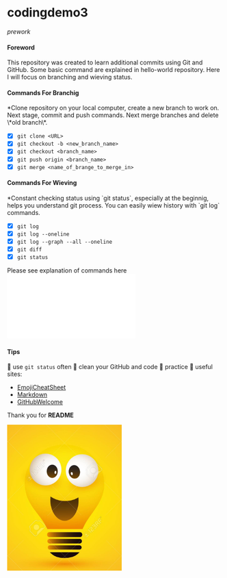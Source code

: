 # codingdemo3
*prework*

<h4>Foreword</h4>

This repository was created to learn additional commits using Git and GitHub.
Some basic command are explained in hello-world repository. Here I will focus on branching and
wieving status.

<h4>Commands For Branchig</h4>
*Clone repository on your local computer, create a new branch to work on.
Next stage, commit and push commands. Next merge branches and delete \*old branch\*.

- [x] `git clone <URL>`
- [x] `git checkout -b <new_branch_name>`
- [x] `git checkout <branch_name>`
- [x] `git push origin <branch_name>`
- [x] `git merge <name_of_brange_to_merge_in>`

<h4>Commands For Wieving</h4>
*Constant checking status using `git status`, especially at the beginnig, helps you
understand git process. You can easily wiew history with `git log` commands.

- [x] `git log`
- [x] `git log --oneline`
- [x] `git log --graph --all --oneline`
- [x] `git diff`
- [x] `git status`

Please see explanation of commands here ![GitBasicCommands](docs/GitBasics.pdf)

<h4>Tips</h4>

:round_pushpin: use `git status` often
:round_pushpin: clean your GitHub and code
:round_pushpin: practice
:round_pushpin: useful sites: 

- [EmojiCheatSheet](https://github.com/ikatyang/emoji-cheat-sheet/blob/master/README.md)
- [Markdown](https://help.github.com/en/github/writing-on-github/basic-writing-and-formatting-syntax)
- [GitHubWelcome](https://guides.github.com/?email_source=welcome)

Thank you for **README** 

![](images/bulb.PNG)
